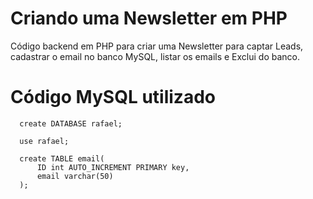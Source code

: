 # Criando uma Newsletter em PHP

Código backend em PHP para criar uma Newsletter para captar Leads, cadastrar o email no banco MySQL, listar os emails e Exclui do banco.

# Código MySQL utilizado

      create DATABASE rafael;

      use rafael;

      create TABLE email(
          ID int AUTO_INCREMENT PRIMARY key,
          email varchar(50)    
      );

